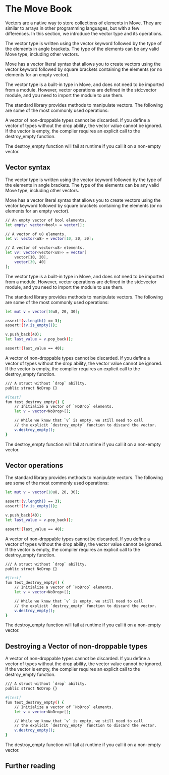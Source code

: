 # The Move Book

Vectors are a native way to store collections of elements in Move. They are similar to arrays in
other programming languages, but with a few differences. In this section, we introduce
the  vector  type and its operations.

The  vector  type is written using the  vector  keyword followed by the type of the elements in
angle brackets. The type of the elements can be any valid Move type, including other vectors.

Move
has a vector literal syntax that allows you to create vectors using the  vector  keyword followed by
square brackets containing the elements (or no elements for an empty vector).

The  vector  type is a built-in type in Move, and does not need to be imported from a module.
However, vector operations are defined in the  std::vector  module, and you need to import the
module to use them.

The standard library provides methods to manipulate vectors. The following are some of the most
commonly used operations:

A vector of non-droppable types cannot be discarded. If you define a vector of types without the  drop 
ability, the vector value cannot be ignored. If the vector is empty, the compiler requires an
explicit call to the  destroy_empty  function.

The  destroy_empty  function will fail at runtime if you call it on a non-empty vector.

## Vector syntax

The  vector  type is written using the  vector  keyword followed by the type of the elements in
angle brackets. The type of the elements can be any valid Move type, including other vectors.

Move
has a vector literal syntax that allows you to create vectors using the  vector  keyword followed by
square brackets containing the elements (or no elements for an empty vector).

```bash
// An empty vector of bool elements.
let empty: vector<bool> = vector[];

// A vector of u8 elements.
let v: vector<u8> = vector[10, 20, 30];

// A vector of vector<u8> elements.
let vv: vector<vector<u8>> = vector[
    vector[10, 20],
    vector[30, 40]
];
```

The  vector  type is a built-in type in Move, and does not need to be imported from a module.
However, vector operations are defined in the  std::vector  module, and you need to import the
module to use them.

The standard library provides methods to manipulate vectors. The following are some of the most
commonly used operations:

```bash
let mut v = vector[10u8, 20, 30];

assert!(v.length() == 3);
assert!(!v.is_empty());

v.push_back(40);
let last_value = v.pop_back();

assert!(last_value == 40);
```

A vector of non-droppable types cannot be discarded. If you define a vector of types without the  drop 
ability, the vector value cannot be ignored. If the vector is empty, the compiler requires an
explicit call to the  destroy_empty  function.

```bash
/// A struct without `drop` ability.
public struct NoDrop {}

#[test]
fun test_destroy_empty() {
    // Initialize a vector of `NoDrop` elements.
    let v = vector<NoDrop>[];

    // While we know that `v` is empty, we still need to call
    // the explicit `destroy_empty` function to discard the vector.
    v.destroy_empty();
}
```

The  destroy_empty  function will fail at runtime if you call it on a non-empty vector.

## Vector operations

The standard library provides methods to manipulate vectors. The following are some of the most
commonly used operations:

```bash
let mut v = vector[10u8, 20, 30];

assert!(v.length() == 3);
assert!(!v.is_empty());

v.push_back(40);
let last_value = v.pop_back();

assert!(last_value == 40);
```

A vector of non-droppable types cannot be discarded. If you define a vector of types without the  drop 
ability, the vector value cannot be ignored. If the vector is empty, the compiler requires an
explicit call to the  destroy_empty  function.

```bash
/// A struct without `drop` ability.
public struct NoDrop {}

#[test]
fun test_destroy_empty() {
    // Initialize a vector of `NoDrop` elements.
    let v = vector<NoDrop>[];

    // While we know that `v` is empty, we still need to call
    // the explicit `destroy_empty` function to discard the vector.
    v.destroy_empty();
}
```

The  destroy_empty  function will fail at runtime if you call it on a non-empty vector.

## Destroying a Vector of non-droppable types

A vector of non-droppable types cannot be discarded. If you define a vector of types without the  drop 
ability, the vector value cannot be ignored. If the vector is empty, the compiler requires an
explicit call to the  destroy_empty  function.

```bash
/// A struct without `drop` ability.
public struct NoDrop {}

#[test]
fun test_destroy_empty() {
    // Initialize a vector of `NoDrop` elements.
    let v = vector<NoDrop>[];

    // While we know that `v` is empty, we still need to call
    // the explicit `destroy_empty` function to discard the vector.
    v.destroy_empty();
}
```

The  destroy_empty  function will fail at runtime if you call it on a non-empty vector.

## Further reading
